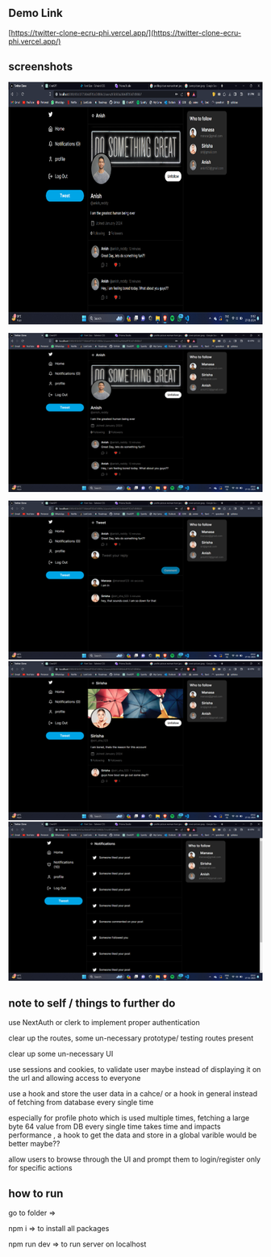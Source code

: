 ## Demo Link 

[https://twitter-clone-ecru-phi.vercel.app/](https://twitter-clone-ecru-phi.vercel.app/)

## screenshots

<img src="https://github.com/anishredddy/twitter-clone/blob/main/screenshots/Screenshot%20(72).png" width="650" height="480" alt="Image not found" />


![Image not found](<https://github.com/anishredddy/twitter-clone/blob/main/screenshots/Screenshot%20(72).png>)

![Image not found](<https://github.com/anishredddy/twitter-clone/blob/main/screenshots/Screenshot%20(73).png>)
![Image not found](<https://github.com/anishredddy/twitter-clone/blob/main/screenshots/Screenshot%20(74).png>)
![Image not found](<https://github.com/anishredddy/twitter-clone/blob/main/screenshots/Screenshot%20(75).png>)


## note to self / things to further do

use NextAuth or clerk to implement proper authentication

clear up the routes, some un-necessary prototype/ testing routes present

clear up some un-necessary UI

use sessions and cookies, to validate user maybe instead of displaying it on the url and allowing access to everyone

use a hook and store the user data in a cahce/ or a hook in general instead of fetching from database every single time

especially for profile photo which is used multiple times, fetching a large byte 64 value from DB every single time takes time and impacts performance , a hook to get the data and store in a global varible would be better maybe??

allow users to browse through the UI and prompt them to login/register only for specific actions

## how to run

go to folder =>

npm i => to install all packages

npm run dev => to run server on localhost
